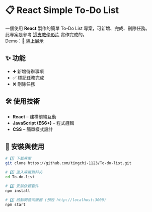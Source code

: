 # 📋 React Simple To-Do List

一個使用 **React** 製作的簡單 To-Do List 專案，可新增、完成、刪除任務。  
此專案是參考 [這支教學影片](https://www.youtube.com/watch?v=aBTiZfShe-4) 實作完成的。  
Demo：[🔗 線上展示](https://reactsimpletodo.darenge.net/)

## ✨ 功能

- ➕ 新增待辦事項
- ✅ 標記任務完成
- ❌ 刪除任務

## 🛠 使用技術

- **React** – 建構前端互動
- **JavaScript (ES6+)** – 程式邏輯
- **CSS** – 簡單樣式設計

## 🚀 安裝與使用

```bash
# 1️⃣ 下載專案
git clone https://github.com/tingchi-1123/To-do-list.git

# 2️⃣ 進入專案資料夾
cd To-do-list

# 3️⃣ 安裝依賴套件
npm install

# 4️⃣ 啟動開發伺服器 (預設 http://localhost:3000)
npm start
